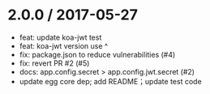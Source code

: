
2.0.0 / 2017-05-27
==================

  * feat: update koa-jwt test
  * feat: koa-jwt version use ^
  * fix: package.json to reduce vulnerabilities (#4)
  * fix: revert PR #2 (#5)
  * docs: app.config.secret  > app.config.jwt.secret  (#2)
  * update egg core dep; add README；update test code
